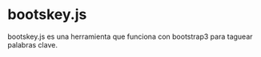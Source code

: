 bootskey.js
===========

bootskey.js es una herramienta que funciona con bootstrap3 para taguear palabras clave.
